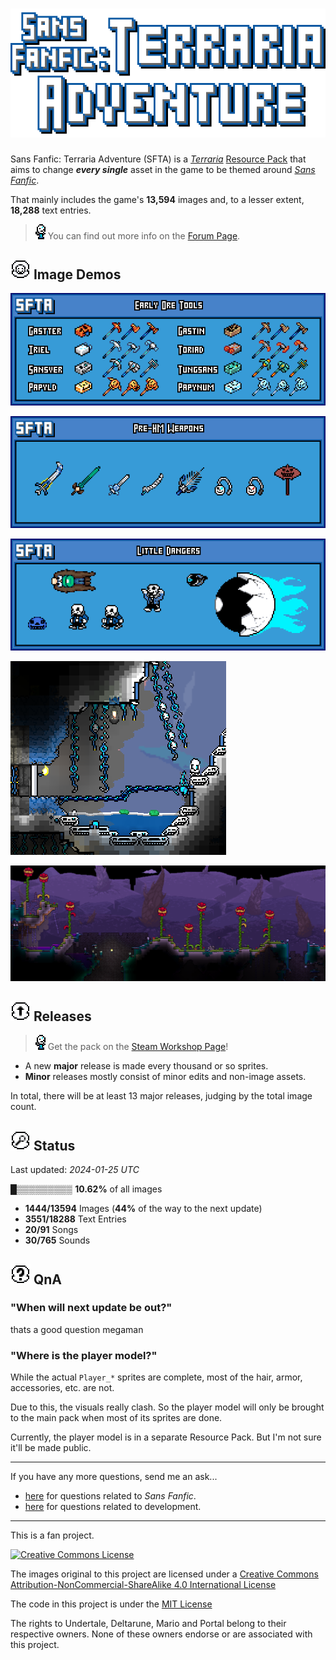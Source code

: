 # ![Sans Fanfic: Terraria Adventure](.github/images/gh-logo.png)

Sans Fanfic: Terraria Adventure (SFTA) is a [_Terraria_] [Resource Pack] that
aims to change _**every single**_ asset in the game
to be themed around [_Sans Fanfic_].

That mainly includes the game's **13,594** images and,
to a lesser extent, **18,288** text entries.

> ![info](.github/images/thyme.png)
> You can find out more info on the [Forum Page].

## ![icon](.github/images/icon-images.png) Image Demos

![demo of early ore tools](.github/images/tool-demo.png)

![demo of some pre-hardmode weapons](.github/images/weapon-demo.png)

![demo of some pre-hardmode enemies](.github/images/enemy-demo.png)

![snapshot of a forest pond](.github/images/purity.png)

![snapshot a corruption biome](.github/images/corruption.png)

## ![icon](.github/images/icon-releases.png) Releases

> ![info](.github/images/thyme.png)
> Get the pack on the [Steam Workshop Page]!

- A new **major** release is made every thousand or so sprites.
- **Minor** releases mostly consist of minor edits and non-image assets.

In total, there will be at least 13 major releases,
judging by the total image count.

## ![icon](.github/images/icon-status.png) Status

<!--@template FileCount
Last updated: _{@p time @} UTC_

- **{@p img @}** Images (**{@p img-p @}%** of the way to the next update)
- **{@p loc @}** Text Entries
- **{@p mus @}** Songs
- **{@p snd @}** Sounds
@end-template-->
<!--@region FileCount-->
Last updated: _2024-01-25 UTC_

&block;&blk12;&blk12;&blk12;&blk12;&blk12;&blk12;&blk12;&blk12;&blk12;
**10.62%** of all images

- **1444/13594** Images (**44%** of the way to the next update)
- **3551/18288** Text Entries
- **20/91** Songs
- **30/765** Sounds
<!--@end-region-->

## ![icon](.github/images/icon-other.png) QnA

### "When will next update be out?"

thats a good question megaman

### "Where is the player model?"

While the actual `Player_*` sprites are complete,
most of the hair, armor, accessories, etc. are not.

Due to this, the visuals really clash.
So the player model will only be brought to the main pack
when most of its sprites are done.

Currently, the player model is in a separate Resource Pack.
But I'm not sure it'll be made public.

---

If you have any more questions, send me an ask...

- [here](sans-fanfic.tumblr.com/ask) for questions related to _Sans Fanfic_.
- [here](tey-dev.tumblr.com/ask) for questions related to development.

---

This is a fan project.

[![Creative Commons License](https://i.creativecommons.org/l/by-nc-sa/4.0/88x31.png)](http://creativecommons.org/licenses/by-nc-sa/4.0/)

The images original to this project are licensed under a
[Creative Commons Attribution-NonCommercial-ShareAlike 4.0 International License]

The code in this project is under the [MIT License]

The rights to Undertale, Deltarune, Mario and Portal
belong to their respective owners.
None of these owners endorse or are associated with this project.

<!-- References -->

[_Terraria_]: https://terraria.org/
[Resource Pack]: https://terraria.wiki.gg/wiki/Resource_Pack
[_Sans Fanfic_]: sans-fanfic.tumblr.com
[Forum Page]: https://forums.terraria.org/index.php?threads/sans-fanfic-terraria-adventure.113654/#post-275484
[Steam Workshop Page]: https://steamcommunity.com/sharedfiles/filedetails/?id=3006001590
[MIT License]: https://github.com/ThEnderYoshi/sf-terraria-adventure/blob/main/LICENSE
[Creative Commons Attribution-NonCommercial-ShareAlike 4.0 International License]: http://creativecommons.org/licenses/by-nc-sa/4.0/
